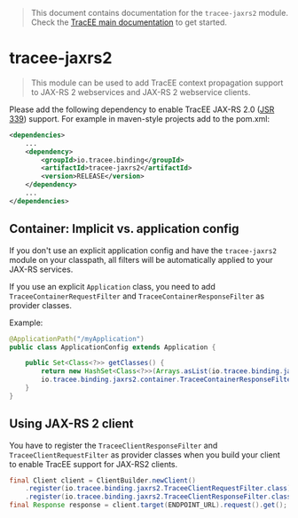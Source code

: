 > This document contains documentation for the `tracee-jaxrs2` module. Check the [TracEE main documentation](/README.md) to get started.

# tracee-jaxrs2

> This module can be used to add TracEE context propagation support to JAX-RS 2 webservices and JAX-RS 2 webservice clients.

Please add the following dependency to enable TracEE JAX-RS 2.0 ([JSR 339](http://jcp.org/en/jsr/detail?id=339)) support. For example in maven-style projects add to the pom.xml:

```xml
<dependencies>
    ...
    <dependency>
        <groupId>io.tracee.binding</groupId>
        <artifactId>tracee-jaxrs2</artifactId>
        <version>RELEASE</version>
    </dependency>
    ...
</dependencies>
```

## Container: Implicit vs. application config

If you don't use an explicit application config and have the `tracee-jaxrs2` module on your classpath, 
all filters will be automatically applied to your JAX-RS services.

If you use an explicit `Application` class, you need to add `TraceeContainerRequestFilter`
and `TraceeContainerResponseFilter` as provider classes.

Example:

```java
@ApplicationPath("/myApplication")
public class ApplicationConfig extends Application {

    public Set<Class<?>> getClasses() {
        return new HashSet<Class<?>>(Arrays.asList(io.tracee.binding.jaxrs2.TraceeContainerRequestFilter.class,
        io.tracee.binding.jaxrs2.container.TraceeContainerResponseFilter.class, ...);
    }
}
```

## Using JAX-RS 2 client

You have to register the `TraceeClientResponseFilter` and `TraceeClientRequestFilter` as provider classes when 
you build your client to enable TracEE support for JAX-RS2 clients.


```java
final Client client = ClientBuilder.newClient()
    .register(io.tracee.binding.jaxrs2.TraceeClientRequestFilter.class)
    .register(io.tracee.binding.jaxrs2.TraceeClientResponseFilter.class);
final Response response = client.target(ENDPOINT_URL).request().get();
```
